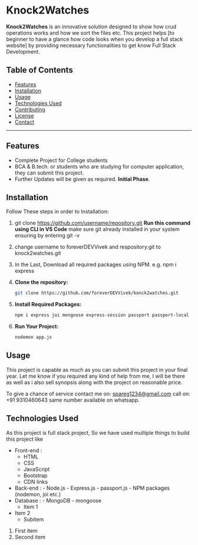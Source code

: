 # Knock2Watches

**Knock2Watches** is an innovative solution designed to show how crud operations works and how we sort the files etc. This project helps [to beginner to have a glance how code looks when you develop a full stack website] by providing necessary functionalities to get know Full Stack Development.

## Table of Contents

- [Features](#features)
- [Installation](#installation)
- [Usage](#usage)
- [Technologies Used](#technologies-used)
- [Contributing](#contributing)
- [License](#license)
- [Contact](#contact)

---

## Features

- Complete Project for College students
- BCA & B.tech. or students who are studying for computer application, they can submit this project.
- Further Updates will be given as required. **Initial Phase**.

## Installation

Follow These steps in order to Installation:
1. git clone https://github.com/username/repository.git  **Run this command using CLI in VS Code** make sure git already installed in your system ensuring by entering git -v
2. change username to foreverDEVVivek and respository.git to knock2watches.git
3. In the Last, Download all required packages using NPM.  e.g. npm i express


1. **Clone the repository:**

   ```bash
   git clone https://github.com/foreverDEVVivek/konck2watches.git

2. **Install Required Packages:**
    ```bash
    npm i express joi mongoose express-session passport passport-local passport-local-mongoose connect-flash ejs-mate method-override dotenv nodemon

3. **Run Your Project:**
    ```bash
    nodemon app.js

## Usage 

This project is capable as much as you can submit this project in your final year. Let me know if you required any kind of help from me, I will be there as well as i also sell synopsis along with the project on reasonable price.

To give a chance of service contact me on:
[spareg1234@gmail.com](https://mail.google.com/mail/u/0/#inbox)
call on: +91 9310460643 same number available on whatsapp.

## Technologies Used

As this project is full stack project, So we have used multiple things to build this project like
- Front-end :
  - HTML
  - CSS
  - JavaScript
  - Bootstrap
  - CDN links
- Back-end : - Node.js
             - Express.js
             - passport.js
             - NPM packages (nodemon, joi etc.)
- Database : - MongoDB
             - mongoose
  - Item 1
- Item 2
  - Subitem

1. First item
2. Second item


